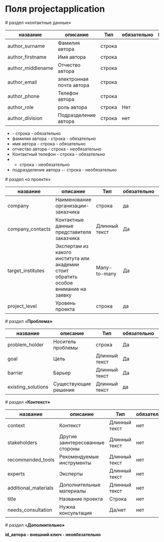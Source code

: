 # Поля projectapplication

\# раздел «контактные данные»

| название | описание | Тип | обязательно | Пояснения |
| --- | --- | --- | --- | --- |
| author_surname | Фамилия автора | строка |     |     |
| author_firstname | Имя автора | строка |     |     |
| author_middlename | Отчество автора | строка |     |     |
| author_email | электронная почта автора | строка |     |     |
| author_phone | Телефон автора | строка |     |     |
| author_role | роль автора | строка | Нет |     |
| author_division | Подразделение автора | строка | нет |     |

- \- строка - обязательно
- фамилия автора - строка - обязательно
- имя автора - строка - обязательно
- отчество автора - строка - необязательно
- Контактный телефон - строка - обязательно
- - строка - необязательно
- подразделение автора -- строка - необязательно

\# раздел «о проекте»

| название | описание | Тип | обязательно | Пояснения |
| --- | --- | --- | --- | --- |
| company | Наименование организации-заказчика | строка | да  |     |
| company_contacts | Контактные данные представителя заказчика | Длинный текст | Да  |     |
| target_institutes | Экспертам из какого института или академии стоит обратить особое внимание на заявку | Many-to-many | Да  | ManyToMany к Институты |
| project_level | Уровень проекта | строка | да  |     |

\# раздел «**Проблема»**

| название | описание | Тип | обязательно | Пояснения |
| --- | --- | --- | --- | --- |
| problem_holder | Носитель проблемы | строка | Да  |     |
| goal | Цель | Длинный текст | Да  |     |
| barrier | Барьер | Длинный текст | Да  |     |
| existing_solutions | Существующие решения | Длинный текст | да  |     |

\# раздел «**Контекст»**

| название | описание | Тип | обязательно | Пояснения |
| --- | --- | --- | --- | --- |
| context | Контекст | Длинный текст | нет |     |
| stakeholders | Другие заинтересованные стороны | Длинный текст | нет |     |
| recommended_tools | Рекомендуемые инструменты | Длинный текст | нет |     |
| experts | Эксперты | Длинный текст | нет |     |
| additional_materials | Дополнительные материалы | Длинный текст | нет |     |
| title | Название проекта | Строка | нет |     |
| needs_consultation | Нужна консультация | Да/нет | нет |     |

\# раздел «**Дополнительно»**

**id_автора - внешний ключ - неоябезательно**
